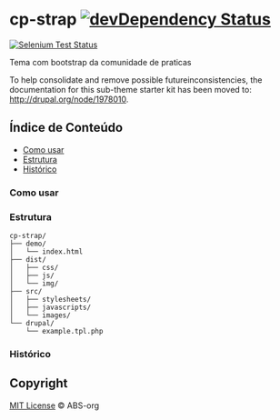 cp-strap [![devDependency Status](https://david-dm.org/ABS-org/cdp_strap/dev-status.png)](https://david-dm.org/ABS-org/cdp_strap#info=devDependencies)
=========
[![Selenium Test Status](https://saucelabs.com/browser-matrix/danieltorres.svg)](https://saucelabs.com/u/danieltorres)

Tema com bootstrap da comunidade de praticas

To help consolidate and remove possible futureinconsistencies, the
documentation for this sub-theme starter kit has been moved to:
http://drupal.org/node/1978010.

## Índice de Conteúdo

 - [Como usar](#como-usar)
 - [Estrutura](#estrutura)
 - [Histórico](#histórico)

### Como usar

### Estrutura

```
cp-strap/
├── demo/
│   └── index.html
├── dist/
│   ├── css/
│   ├── js/
│   └── img/
├── src/
│   ├── stylesheets/
│   ├── javascripts/
│   └── images/
└── drupal/
    └── example.tpl.php
```

### Histórico


## Copyright
[MIT License](LICENSE) © ABS-org
